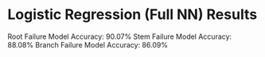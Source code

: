 # Logistic Regression (Full NN) Results

Root Failure Model Accuracy: 90.07%
Stem Failure Model Accuracy: 88.08%
Branch Failure Model Accuracy: 86.09%